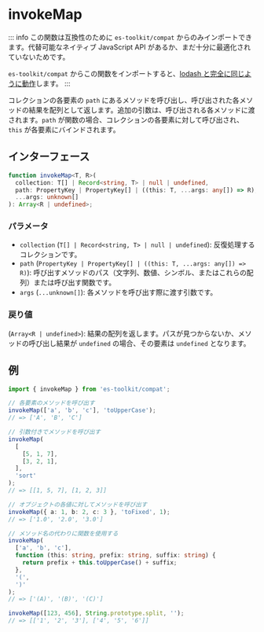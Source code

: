 # invokeMap

::: info
この関数は互換性のために `es-toolkit/compat` からのみインポートできます。代替可能なネイティブ JavaScript API があるか、まだ十分に最適化されていないためです。

`es-toolkit/compat` からこの関数をインポートすると、[lodash と完全に同じように動作](mdc:../../../compatibility.md)します。
:::

コレクションの各要素の `path` にあるメソッドを呼び出し、呼び出された各メソッドの結果を配列として返します。追加の引数は、呼び出される各メソッドに渡されます。`path` が関数の場合、コレクションの各要素に対して呼び出され、`this` が各要素にバインドされます。

## インターフェース

```typescript
function invokeMap<T, R>(
  collection: T[] | Record<string, T> | null | undefined,
  path: PropertyKey | PropertyKey[] | ((this: T, ...args: any[]) => R),
  ...args: unknown[]
): Array<R | undefined>;
```

### パラメータ

- `collection` (`T[] | Record<string, T> | null | undefined`): 反復処理するコレクションです。
- `path` (`PropertyKey | PropertyKey[] | ((this: T, ...args: any[]) => R)`): 呼び出すメソッドのパス（文字列、数値、シンボル、またはこれらの配列）または呼び出す関数です。
- `args` (`...unknown[]`): 各メソッドを呼び出す際に渡す引数です。

### 戻り値

(`Array<R | undefined>`): 結果の配列を返します。パスが見つからないか、メソッドの呼び出し結果が `undefined` の場合、その要素は `undefined` となります。

## 例

```typescript
import { invokeMap } from 'es-toolkit/compat';

// 各要素のメソッドを呼び出す
invokeMap(['a', 'b', 'c'], 'toUpperCase');
// => ['A', 'B', 'C']

// 引数付きでメソッドを呼び出す
invokeMap(
  [
    [5, 1, 7],
    [3, 2, 1],
  ],
  'sort'
);
// => [[1, 5, 7], [1, 2, 3]]

// オブジェクトの各値に対してメソッドを呼び出す
invokeMap({ a: 1, b: 2, c: 3 }, 'toFixed', 1);
// => ['1.0', '2.0', '3.0']

// メソッド名の代わりに関数を使用する
invokeMap(
  ['a', 'b', 'c'],
  function (this: string, prefix: string, suffix: string) {
    return prefix + this.toUpperCase() + suffix;
  },
  '(',
  ')'
);
// => ['(A)', '(B)', '(C)']

invokeMap([123, 456], String.prototype.split, '');
// => [['1', '2', '3'], ['4', '5', '6']]
```
